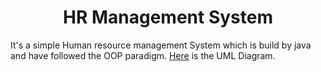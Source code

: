 <h1 align="center">HR Management System</h1>

It's a simple Human resource management System which is build by java and have followed the OOP paradigm. [Here](https://github.com/fahimfaisaal/HR-Management_System/tree/master/UML_Diagram) is the
UML Diagram.